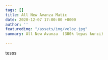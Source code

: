 ```yaml
---
tags: []
title: All New Avanza Matic
date: 2020-12-07 17:00:00 +0000
author: ''
featuredimg: "/assets/img/veloz.jpg"
summary: All New Avanza  (300k lepas kunci)

---
```

tesss